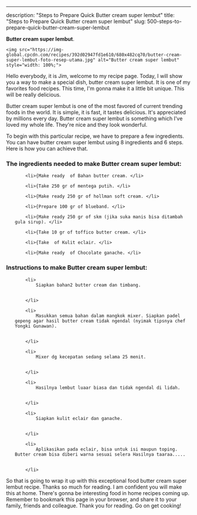 ---
description: "Steps to Prepare Quick Butter cream super lembut"
title: "Steps to Prepare Quick Butter cream super lembut"
slug: 500-steps-to-prepare-quick-butter-cream-super-lembut

<p>
	<strong>Butter cream super lembut</strong>. 
	
</p>
<p>
	
	<img src="https://img-global.cpcdn.com/recipes/392d02947fd1e610/680x482cq70/butter-cream-super-lembut-foto-resep-utama.jpg" alt="Butter cream super lembut" style="width: 100%;">
	
	
</p>
<p>
	Hello everybody, it is Jim, welcome to my recipe page. Today, I will show you a way to make a special dish, butter cream super lembut. It is one of my favorites food recipes. This time, I'm gonna make it a little bit unique. This will be really delicious.
</p>
	
<p>
	Butter cream super lembut is one of the most favored of current trending foods in the world. It is simple, it is fast, it tastes delicious. It's appreciated by millions every day. Butter cream super lembut is something which I've loved my whole life. They're nice and they look wonderful.
</p>
<p>
	
</p>

<p>
To begin with this particular recipe, we have to prepare a few ingredients. You can have butter cream super lembut using 8 ingredients and 6 steps. Here is how you can achieve that.
</p>

<h3>The ingredients needed to make Butter cream super lembut:</h3>

<ol>
	
		<li>{Make ready  of Bahan butter cream. </li>
	
		<li>{Take 250 gr of mentega putih. </li>
	
		<li>{Make ready 250 gr of hollman soft cream. </li>
	
		<li>{Prepare 100 gr of blueband. </li>
	
		<li>{Make ready 250 gr of skm (jika suka manis bisa ditambah gula sirup). </li>
	
		<li>{Take 10 gr of toffico butter cream. </li>
	
		<li>{Take  of Kulit eclair. </li>
	
		<li>{Make ready  of Chocolate ganache. </li>
	
</ol>
<p>
	
</p>

<h3>Instructions to make Butter cream super lembut:</h3>

<ol>
	
		<li>
			Siapkan bahan2 butter cream dan timbang.
			
			
		</li>
	
		<li>
			Masukkan semua bahan dalam mangkok mixer. Siapkan padel gepeng agar hasil butter cream tidak ngendal (nyimak tipsnya chef Yongki Gunawan).
			
			
		</li>
	
		<li>
			Mixer dg kecepatan sedang selama 25 menit.
			
			
		</li>
	
		<li>
			Hasilnya lembut luaar biasa dan tidak ngendal di lidah.
			
			
		</li>
	
		<li>
			Siapkan kulit eclair dan ganache.
			
			
		</li>
	
		<li>
			Aplikasikan pada eclair, bisa untuk isi maupun toping. Butter cream bisa diberi warna sesuai selera Hasilnya taaraa.....
			
			
		</li>
	
</ol>

<p>
	
</p>

<p>
	So that is going to wrap it up with this exceptional food butter cream super lembut recipe. Thanks so much for reading. I am confident you will make this at home. There's gonna be interesting food in home recipes coming up. Remember to bookmark this page in your browser, and share it to your family, friends and colleague. Thank you for reading. Go on get cooking!
</p>
